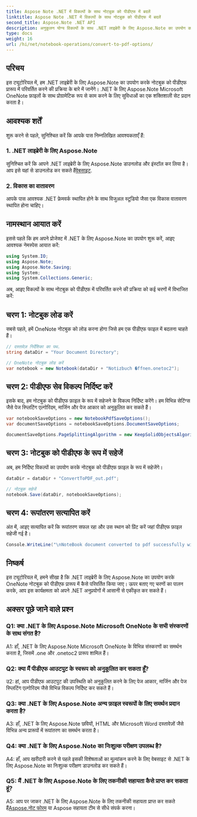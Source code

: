```yaml
---
title: Aspose Note .NET में विकल्पों के साथ नोटबुक को पीडीएफ में बदलें
linktitle: Aspose Note .NET में विकल्पों के साथ नोटबुक को पीडीएफ में बदलें
second_title: Aspose.Note .NET API
description: अनुकूलन योग्य विकल्पों के साथ .NET लाइब्रेरी के लिए Aspose.Note का उपयोग करके Microsoft OneNote नोटबुक को PDF प्रारूप में परिवर्तित करने का तरीका जानें।
type: docs
weight: 16
url: /hi/net/notebook-operations/convert-to-pdf-options/
---
```

## परिचय

इस ट्यूटोरियल में, हम .NET लाइब्रेरी के लिए Aspose.Note का उपयोग करके नोटबुक को पीडीएफ प्रारूप में परिवर्तित करने की प्रक्रिया के बारे में जानेंगे। .NET के लिए Aspose.Note Microsoft OneNote फ़ाइलों के साथ प्रोग्रामेटिक रूप से काम करने के लिए सुविधाओं का एक शक्तिशाली सेट प्रदान करता है।

## आवश्यक शर्तें

शुरू करने से पहले, सुनिश्चित करें कि आपके पास निम्नलिखित आवश्यकताएँ हैं:

### 1. .NET लाइब्रेरी के लिए Aspose.Note
 सुनिश्चित करें कि आपने .NET लाइब्रेरी के लिए Aspose.Note डाउनलोड और इंस्टॉल कर लिया है। आप इसे यहां से डाउनलोड कर सकते हैं[वेबसाइट](https://releases.aspose.com/note/net/).

### 2. विकास का वातावरण
आपके पास आवश्यक .NET फ्रेमवर्क स्थापित होने के साथ विजुअल स्टूडियो जैसा एक विकास वातावरण स्थापित होना चाहिए।

## नामस्थान आयात करें

इससे पहले कि हम अपने प्रोजेक्ट में .NET के लिए Aspose.Note का उपयोग शुरू करें, आइए आवश्यक नेमस्पेस आयात करें:

```csharp
using System.IO;
using Aspose.Note;
using Aspose.Note.Saving;
using System;
using System.Collections.Generic;
```

अब, आइए विकल्पों के साथ नोटबुक को पीडीएफ में परिवर्तित करने की प्रक्रिया को कई चरणों में विभाजित करें:

## चरण 1: नोटबुक लोड करें

सबसे पहले, हमें OneNote नोटबुक को लोड करना होगा जिसे हम एक पीडीएफ फाइल में बदलना चाहते हैं।

```csharp
// दस्तावेज़ निर्देशिका का पथ.
string dataDir = "Your Document Directory";

// OneNote नोटबुक लोड करें
var notebook = new Notebook(dataDir + "Notizbuch �ffnen.onetoc2");
```

## चरण 2: पीडीएफ सेव विकल्प निर्दिष्ट करें

इसके बाद, हम नोटबुक को पीडीएफ फ़ाइल के रूप में सहेजने के विकल्प निर्दिष्ट करेंगे। हम विभिन्न सेटिंग्स जैसे पेज स्प्लिटिंग एल्गोरिदम, मार्जिन और पेज आकार को अनुकूलित कर सकते हैं।

```csharp
var notebookSaveOptions = new NotebookPdfSaveOptions();
var documentSaveOptions = notebookSaveOptions.DocumentSaveOptions;

documentSaveOptions.PageSplittingAlgorithm = new KeepSolidObjectsAlgorithm();
```

## चरण 3: नोटबुक को पीडीएफ के रूप में सहेजें

अब, हम निर्दिष्ट विकल्पों का उपयोग करके नोटबुक को पीडीएफ फ़ाइल के रूप में सहेजेंगे।

```csharp
dataDir = dataDir + "ConvertToPDF_out.pdf";

// नोटबुक सहेजें
notebook.Save(dataDir, notebookSaveOptions);
```

## चरण 4: रूपांतरण सत्यापित करें

अंत में, आइए सत्यापित करें कि रूपांतरण सफल रहा और उस स्थान को प्रिंट करें जहां पीडीएफ फ़ाइल सहेजी गई है।

```csharp
Console.WriteLine("\nNoteBook document converted to pdf successfully with save options.\nFile saved at " + dataDir);
```

## निष्कर्ष

इस ट्यूटोरियल में, हमने सीखा है कि .NET लाइब्रेरी के लिए Aspose.Note का उपयोग करके OneNote नोटबुक को पीडीएफ प्रारूप में कैसे परिवर्तित किया जाए। ऊपर बताए गए चरणों का पालन करके, आप इस कार्यक्षमता को अपने .NET अनुप्रयोगों में आसानी से एकीकृत कर सकते हैं।

## अक्सर पूछे जाने वाले प्रश्न

### Q1: क्या .NET के लिए Aspose.Note Microsoft OneNote के सभी संस्करणों के साथ संगत है?

A1: हाँ, .NET के लिए Aspose.Note Microsoft OneNote के विभिन्न संस्करणों का समर्थन करता है, जिसमें .one और .onetoc2 प्रारूप शामिल हैं।

### Q2: क्या मैं पीडीएफ आउटपुट के स्वरूप को अनुकूलित कर सकता हूँ?

उ2: हां, आप पीडीएफ आउटपुट की उपस्थिति को अनुकूलित करने के लिए पेज आकार, मार्जिन और पेज स्प्लिटिंग एल्गोरिदम जैसे विभिन्न विकल्प निर्दिष्ट कर सकते हैं।

### Q3: क्या .NET के लिए Aspose.Note अन्य फ़ाइल स्वरूपों के लिए समर्थन प्रदान करता है?

A3: हाँ, .NET के लिए Aspose.Note छवियों, HTML और Microsoft Word दस्तावेज़ों जैसे विभिन्न अन्य प्रारूपों में रूपांतरण का समर्थन करता है।

### Q4: क्या .NET के लिए Aspose.Note का निःशुल्क परीक्षण उपलब्ध है?

A4: हाँ, आप खरीदारी करने से पहले इसकी विशेषताओं का मूल्यांकन करने के लिए वेबसाइट से .NET के लिए Aspose.Note का निःशुल्क परीक्षण डाउनलोड कर सकते हैं।

### Q5: मैं .NET के लिए Aspose.Note के लिए तकनीकी सहायता कैसे प्राप्त कर सकता हूं?

 A5: आप पर जाकर .NET के लिए Aspose.Note के लिए तकनीकी सहायता प्राप्त कर सकते हैं[Aspose.नोट फोरम](https://forum.aspose.com/c/note/28) या Aspose सहायता टीम से सीधे संपर्क करना।